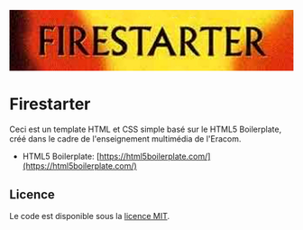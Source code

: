 ![](readme-banner.jpg)

# Firestarter

Ceci est un template HTML et CSS simple basé sur le HTML5 Boilerplate, créé dans le cadre de l'enseignement multimédia de l'Eracom.

* HTML5 Boilerplate: [https://html5boilerplate.com/](https://html5boilerplate.com/)

## Licence

Le code est disponible sous la [licence MIT](LICENSE.txt).
